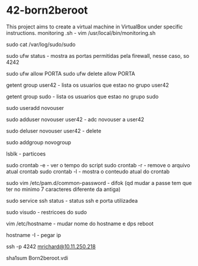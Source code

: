 # 42-born2beroot
This project aims to create a virtual machine in VirtualBox under specific instructions. 
monitoring .sh - vim /usr/local/bin/monitoring.sh

sudo cat /var/log/sudo/sudo

sudo ufw status - mostra as portas permitidas pela firewall, nesse caso, so 4242

sudo ufw allow PORTA 
sudo ufw delete allow PORTA

getent group user42 - lista os usuarios que estao no grupo user42

getent group sudo - lista os usuarios que estao no grupo sudo

sudo useradd novouser 

sudo adduser novouser user42 - adc novouser a user42

sudo deluser novouser user42 - delete 

sudo addgroup novogroup

lsblk - particoes 

sudo crontab -e - ver o tempo do script
sudo crontab -r - remove o arquivo atual crontab
sudo crontab -l - mostra o conteudo atual do crontab 

sudo vim /etc/pam.d/common-password  - difok (qd mudar a passe tem que ter no minimo 7 caracteres diferente da antiga)

sudo service ssh status - status ssh e porta utilizadea

sudo visudo - restricoes do sudo

vim /etc/hostname - mudar nome do hostname e dps reboot 

hostname -I - pegar ip

ssh -p 4242 mrichard@10.11.250.218

sha1sum Born2beroot.vdi
